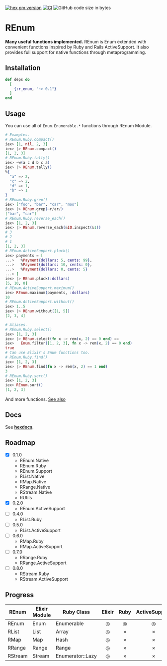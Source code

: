 <!-- @format -->

[![hex.pm version](https://img.shields.io/hexpm/v/ltsv.svg)](https://hex.pm/packages/r_enum)
[![CI](https://github.com/tashirosota/ex-r_enum/actions/workflows/ci.yml/badge.svg)](https://github.com/tashirosota/ex-r_enum/actions/workflows/ci.yml)
![GitHub code size in bytes](https://img.shields.io/github/languages/code-size/tashirosota/ex-r_enum)

# REnum

**Many useful functions implemented.**
REnum is Enum extended with convenient functions inspired by Ruby and Rails ActiveSupport.
It also provides full support for native functions through metaprogramming.

## Installation

```elixir
def deps do
  [
    {:r_enum, "~> 0.1"}
  ]
end
```

## Usage

You can use all of `Enum.Enumerable.*` functions through REnum Module.

```elixir
# Examples.
# REnum.Ruby.compact()
iex> [1, nil, 2, 3]
iex> |> REnum.compact()
[1, 2, 3]
# REnum.Ruby.tally()
iex> ~w(a c d b c a)
iex> |> REnum.tally()
%{
  "a" => 2,
  "c" => 2,
  "d" => 1,
  "b" => 1
}
# REnum.Ruby.grep()
iex> ["foo", "bar", "car", "moo"]
iex> |> REnum.grep(~r/ar/)
["bar", "car"]
# REnum.Ruby.reverse_each()
iex> [1, 2, 3]
iex> |> REnum.reverse_each(&IO.inspect(&1))
# 3
# 2
# 1
[1, 2, 3]
# REnum.ActiveSupport.pluck()
iex> payments = [
...>   %Payment{dollars: 5, cents: 99},
...>   %Payment{dollars: 10, cents: 0},
...>   %Payment{dollars: 0, cents: 5}
...> ]
iex> |> REnum.pluck(:dollars)
[5, 10, 0]
# REnum.ActiveSupport.maximum()
iex> REnum.maximum(payments, :dollars)
10
# REnum.ActiveSupport.without()
iex> 1..5
iex> |> REnum.without([1, 5])
[2, 3, 4]

# Aliases.
# REnum.Ruby.select()
iex> [1, 2, 3]
iex> |> REnum.select(fn x -> rem(x, 2) == 0 end) ==
iex>   Enum.filter([1, 2, 3], fn x -> rem(x, 2) == 0 end)
true
# Can use Elixir's Enum functions too.
# REnum.Ruby.find()
iex> [1, 2, 3]
iex> |> REnum.find(fn x -> rem(x, 2) == 1 end)
3
# REnum.Ruby.sort()
iex> [1, 2, 3]
iex> REnum.sort()
[1, 2, 3]
```

And more functions. [See also](https://hexdocs.pm/r_enum)

## Docs

See **[hexdocs](https://hexdocs.pm/r_enum)**.

## Roadmap

- [x] 0.1.0
  - REnum.Native
  - REnum.Ruby
  - REnum.Support
  - RList.Native
  - RMap.Native
  - RRange.Native
  - RStream.Native
  - RUtils
- [x] 0.2.0
  - REnum.ActiveSupport
- [ ] 0.4.0
  - RList.Ruby
- [ ] 0.5.0
  - RList.ActiveSupport
- [ ] 0.6.0
  - RMap.Ruby
  - RMap.ActiveSupport
- [ ] 0.7.0
  - RRange.Ruby
  - RRange.ActiveSupport
- [ ] 0.8.0
  - RStream.Ruby
  - RStream.ActiveSupport

## Progress

| REnum   | Elixir Module | Ruby Class       | Elixir | Ruby | ActiveSupport |
| ------- | ------------- | ---------------- | :----: | :--: | :-----------: |
| REnum   | Enum          | Enumerable       |   ◎    |  ◎   |       ◎       |
| RList   | List          | Array            |   ◎    |  ×   |       ×       |
| RMap    | Map           | Hash             |   ◎    |  ×   |       ×       |
| RRange  | Range         | Range            |   ◎    |  ×   |       ×       |
| RStream | Stream        | Enumerator::Lazy |   ◎    |  ×   |       ×       |
